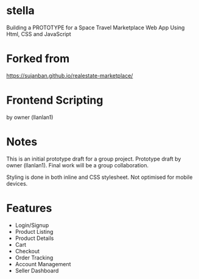

# stella
Building a PROTOTYPE for a Space Travel Marketplace Web App Using Html, CSS and JavaScript

# Forked from
https://sujanban.github.io/realestate-marketplace/

# Frontend Scripting
by owner (llanlan1)

# Notes
This is an initial prototype draft for a group project.
Prototype draft by owner (llanlan1).
Final work will be a group collaboration. 

Styling is done in both inline and CSS stylesheet.
Not optimised for mobile devices.

# Features
- Login/Signup
- Product Listing
- Product Details
- Cart
- Checkout
- Order Tracking
- Account Management
- Seller Dashboard